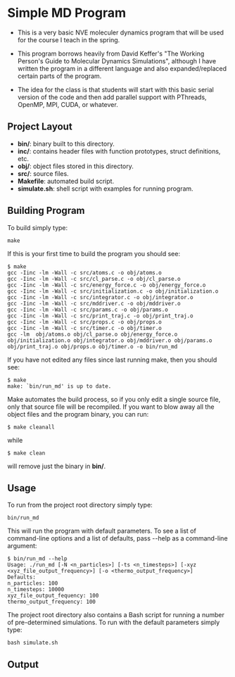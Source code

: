 # Simple MD Program

* This is a very basic NVE moleculer dynamics program that will
be used for the course I teach in the spring.

* This program borrows heavily from David Keffer's "The Working Person's 
Guide to Molecular Dynamics Simulations", although I have written the program in a different
language and also expanded/replaced certain parts of the program.

* The idea for the class is that students will start with this basic
serial version of the code and then add parallel support with PThreads,
OpenMP, MPI, CUDA, or whatever.

## Project Layout

- **bin/**: binary built to this directory.
- **inc/**: contains header files with function prototypes, struct definitions, etc.
- **obj/**: object files stored in this directory.
- **src/**: source files.
- **Makefile**: automated build script.
- **simulate.sh**: shell script with examples for running program.

## Building Program

To build simply type:

```
make
```

If this is your first time to build the program you should see:

```
$ make
gcc -Iinc -lm -Wall -c src/atoms.c -o obj/atoms.o
gcc -Iinc -lm -Wall -c src/cl_parse.c -o obj/cl_parse.o
gcc -Iinc -lm -Wall -c src/energy_force.c -o obj/energy_force.o
gcc -Iinc -lm -Wall -c src/initialization.c -o obj/initialization.o
gcc -Iinc -lm -Wall -c src/integrator.c -o obj/integrator.o
gcc -Iinc -lm -Wall -c src/mddriver.c -o obj/mddriver.o
gcc -Iinc -lm -Wall -c src/params.c -o obj/params.o
gcc -Iinc -lm -Wall -c src/print_traj.c -o obj/print_traj.o
gcc -Iinc -lm -Wall -c src/props.c -o obj/props.o
gcc -Iinc -lm -Wall -c src/timer.c -o obj/timer.o
gcc -lm  obj/atoms.o obj/cl_parse.o obj/energy_force.o obj/initialization.o obj/integrator.o obj/mddriver.o obj/params.o obj/print_traj.o obj/props.o obj/timer.o -o bin/run_md
```

If you have not edited any files since last running make, then you should see:

```
$ make
make: `bin/run_md' is up to date.
```

Make automates the build process, so if you only edit a single source file, only that source file will be recompiled. If you want to blow away all the object files and the program binary, you can run:

```
$ make cleanall
```

while

```
$ make clean
```

will remove just the binary in **bin/**.

## Usage

To run from the project root directory simply type:

```
bin/run_md
```

This will run the program with default parameters. To see a list of command-line options and a list of defaults, pass --help as a command-line argument:

```
$ bin/run_md --help
Usage: ./run_md [-N <n_particles>] [-ts <n_timesteps>] [-xyz <xyz_file_output_frequency>] [-o <thermo_output_frequency>]
Defaults:
n_particles: 100
n_timesteps: 10000
xyz_file_output_fequency: 100
thermo_output_frequency: 100
```

The project root directory also contains a Bash script for running a number of pre-determined simulations. To run with the default parameters simply type:

```
bash simulate.sh
```

## Output